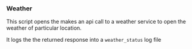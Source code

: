 ### Weather 


This script opens the makes an api call to a weather service to open the weather of particular location.

It logs the the returned response into a `weather_status` log file




